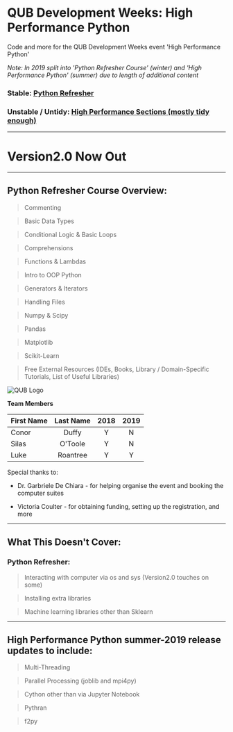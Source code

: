 # QUB Development Weeks: High Performance Python
Code and more for the QUB Development Weeks event 'High Performance Python'

*Note: In 2019 split into 'Python Refresher Course' (winter) and 'High Performance Python' (summer) due to length of additional content*

### Stable: [Python Refresher](PythonRefresher.ipynb)

### Unstable / Untidy: [High Performance Sections (mostly tidy enough)](HighPerformance)
---------------------------------------------------------------------------------------------

# Version2.0 Now Out

--------------------------------------------------------------------------------------------

## Python Refresher Course Overview:
> Commenting

> Basic Data Types

> Conditional Logic & Basic Loops

> Comprehensions

> Functions & Lambdas

> Intro to OOP Python

> Generators & Iterators

> Handling Files

> Numpy & Scipy

> Pandas

> Matplotlib

> Scikit-Learn

> Free External Resources (IDEs, Books, Library / Domain-Specific Tutorials, List of Useful Libraries)


![QUB Logo](https://blogs.qub.ac.uk/footnotesqub/files/2015/03/QUBLogo.gif)



**Team Members**

| First Name    | Last Name     | 2018 | 2019 |
| ------------- |:-------------:|:----:|:----:|
| Conor         | Duffy         |   Y  |   N  |
| Silas         | O'Toole       |   Y  |   N  |
| Luke          | Roantree      |   Y  |   Y  |

Special thanks to:


* Dr. Garbriele De Chiara - for helping organise the event and booking the computer suites


* Victoria Coulter - for obtaining funding, setting up the registration, and more




--------------------------------------------------------
## **What This Doesn't Cover:**

### Python Refresher:

> Interacting with computer via os and sys (Version2.0 touches on some)


> Installing extra libraries


> Machine learning libraries other than Sklearn

-------------------------------------------------------
## High Performance Python summer-2019 release updates to include:
> Multi-Threading


> Parallel Processing (joblib and mpi4py)


> Cython other than via Jupyter Notebook


> Pythran


> f2py
